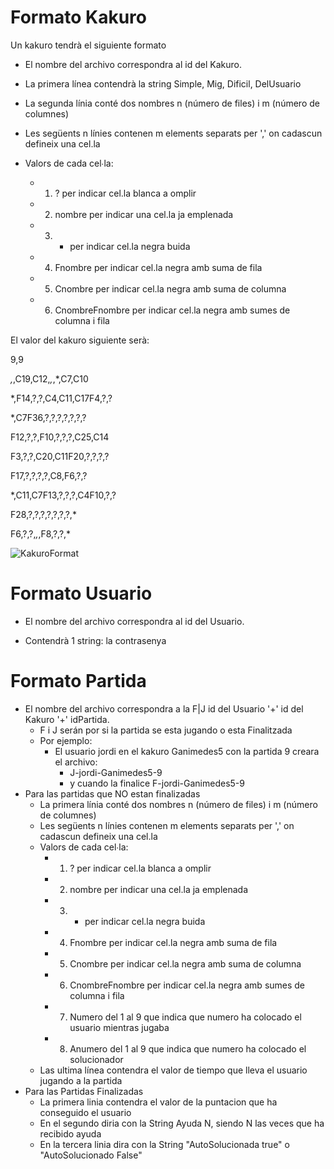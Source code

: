 # Formato Kakuro
Un kakuro tendrà el siguiente formato

+ El nombre del archivo correspondra al id del Kakuro.

+ La primera línea contendrà la string Simple, Mig, Dificil, DelUsuario

+ La segunda línia conté dos nombres n (número de files) i m (número de columnes)

+ Les següents n línies contenen m elements separats per ',' on cadascun defineix una cel.la

+ Valors de cada cel∙la:
  - 1. ? per indicar cel.la blanca a omplir
  - 2. nombre per indicar una cel.la ja emplenada
  - 3. * per indicar cel.la negra buida
  - 4. Fnombre per indicar cel.la negra amb suma de fila
  - 5. Cnombre per indicar cel.la negra amb suma de columna
  - 6. CnombreFnombre per indicar cel.la negra amb sumes de columna i fila

El valor del kakuro siguiente serà:

9,9

*,*,C19,C12,*,*,*,C7,C10

*,F14,?,?,C4,C11,C17F4,?,?

*,C7F36,?,?,?,?,?,?,?

F12,?,?,F10,?,?,?,C25,C14

F3,?,?,C20,C11F20,?,?,?,?

F17,?,?,?,?,C8,F6,?,?

*,C11,C7F13,?,?,?,C4F10,?,?

F28,?,?,?,?,?,?,?,*

F6,?,?,*,*,F8,?,?,*


![KakuroFormat](https://gitlab.fib.upc.edu/grau-prop/subgrup-prop7-5/raw/master/Kakuro/src/main/java/prop75/kakuro/Extras/Ejemplo_KakuroMarkdown.PNG)



# Formato Usuario

+ El nombre del archivo correspondra al id del Usuario.

+ Contendrà 1 string: la contrasenya

# Formato Partida

+ El nombre del archivo correspondra a la F|J id del Usuario '+' id del Kakuro '+' idPartida.
  - F i J serán por si la partida se esta jugando o esta Finalitzada
  - Por ejemplo:
    - El usuario jordi en el kakuro Ganimedes5 con la partida 9 creara el archivo:
      - J-jordi-Ganimedes5-9
      - y cuando la finalice F-jordi-Ganimedes5-9
+ Para las partidas que NO estan finalizadas
    + La primera línia conté dos nombres n (número de files) i m (número de columnes)
    + Les següents n línies contenen m elements separats per ',' on cadascun defineix una cel.la
    + Valors de cada cel∙la:
      - 1. ? per indicar cel.la blanca a omplir
      - 2. nombre per indicar una cel.la ja emplenada
      - 3. * per indicar cel.la negra buida
      - 4. Fnombre per indicar cel.la negra amb suma de fila
      - 5. Cnombre per indicar cel.la negra amb suma de columna
      - 6. CnombreFnombre per indicar cel.la negra amb sumes de columna i fila
      - 7. Numero del 1 al 9 que indica que numero ha colocado el usuario mientras jugaba
      - 8. Anumero del 1 al 9  que indica que numero ha colocado el solucionador
    + Las ultima línea contendra el valor de tiempo que lleva el usuario jugando a la partida
+ Para las Partidas Finalizadas
    + La primera linia contendra el valor de la puntacion que ha conseguido el usuario
    + En el segundo diria con la String Ayuda N, siendo N las veces que ha recibido ayuda
    + En la tercera linia dira con la String "AutoSolucionada true" o "AutoSolucionado False"
